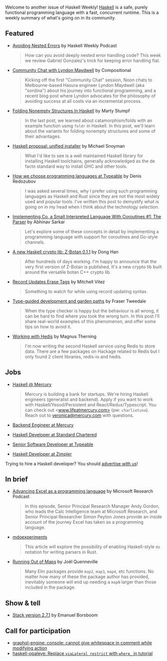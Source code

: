 Welcome to another issue of Haskell Weekly!
[Haskell](https://www.haskell.org) is a safe, purely functional programming language with a fast, concurrent runtime.
This is a weekly summary of what's going on in its community.

## Featured

- [Avoiding Nested Errors](https://haskellweekly.news/episode/45.html) by Haskell Weekly Podcast
  > How can you avoid deeply nested error handling code? This week we review Gabriel Gonzalez's trick for keeping error handling flat.

- [Community Chat with Lyndon Maydwell](https://www.compositional.fm/lyndonmaydwell) by Compositional
  > Kicking off the first "Community Chat" session, Noon chats to Melbourne-based Hasura engineer Lyndon Maydwell (aka "sordina") about his journey into functional programming, and a recent blog post where Lyndon advocates for the philosophy of avoiding success at all costs via an incremental process.

- [Folding Nonempty Structures In Haskell](https://functional.works-hub.com/learn/folding-nonempty-structures-in-haskell-e8b38) by Marty Stumpf
  > In the last post, we learned about catamorphism/folds with an example function using `foldr` in Haskell. In this post, we'll learn about the variants for folding nonempty structures and some of their advantages.

- [Haskell proposal: unified installer](https://www.snoyman.com/blog/2021/05/unified-haskell-installer/) by Michael Snoyman
  > What I'd like to see is a well maintained Haskell library for installing Haskell toolchains, generally acknowledged as the de facto standard way to install GHC and other tools.

- [How we choose programming languages at Typeable](https://blog.typeable.io/posts/2021-05-11-languages-choice.html) by Denis Redozubov
  > I was asked several times, why I prefer using such programming languages as Haskell and Rust since they are not the most widely used and popular tools. I've written this post to demystify what is going on in my head when I think about the technology selection.

- [Implementing Co, a Small Interpreted Language With Coroutines #1: The Parser](https://abhinavsarkar.net/posts/implementing-co-1/) by Abhinav Sarkar
  > Let's explore some of these concepts in detail by implementing a programming language with support for coroutines and Go-style channels.

- [A new Haskell crypto lib: Z-Botan 0.1.1](https://discourse.haskell.org/t/ann-a-new-haskell-crypto-lib-z-botan-0-1-1/2493?u=taylorfausak) by Dong Han
  > After hundreds of days working. I'm happy to announce that the very first version of Z-Botan is published, It's a new crypto lib built around the versatile botan C++ crypto lib.

- [Record Updates Erase Tags](https://vitez.me/record-updates-erase-tags) by Mitchell Vitez
  > Something to watch for while using record updating syntax.

- [Type-guided development and garden paths](https://frasertweedale.github.io/blog-fp/posts/2021-05-12-types-garden-path.html) by Fraser Tweedale
  > When the type checker is happy but the behaviour is all wrong, it can be hard to find where you took the wrong turn. In this post I'll share real-world examples of this phenomenon, and offer some tips on how to avoid it.

- [Working with Hedis](https://magnus.therning.org/2021-05-07-working-with-hedis.html) by Magnus Therning
  > I'm now writing the second Haskell service using Redis to store data. There are a few packages on Hackage related to Redis but I only found 2 client libraries, redis-io and hedis.

## Jobs

<!-- Runs from 2021-04-22 to 2021-06-24. -->
- [Haskell @ Mercury](https://mercury.com/jobs/generalist-engineer)
  > Mercury is building a bank for startups. We're hiring Haskell engineers (generalist and backend). Apply if you want to work with Haskell/Yesod/Persistent and React/Redux/Typescript. You can check out <www.lifeatmercury.com> (pw: `charlietuna`). Reach out to <veronica@mercury.com> with questions.

- [Backend Engineer at Mercury](https://mercury.com/jobs/backend-engineer)

- [Haskell Developer at Standard Chartered](https://scb.taleo.net/careersection/ex/jobdetail.ftl?job=2100002335&lang=en)

- [Senior Software Developer at Typeable](https://typeable.io/job/senior-software-developer.html)

- [Haskell Developer at Zimpler](https://careers.zimpler.com/jobs/1170463-haskell-developer-to-zimpler)

Trying to hire a Haskell developer?
You should [advertise with us](https://haskellweekly.news/advertising.html)!

## In brief

- [Advancing Excel as a programming language](https://blubrry.com/microsoftresearch/76856095/120-advancing-excel-as-a-programming-language-with-andy-gordon-and-simon-peyton-jones/) by Microsoft Research Podcast
  > In this episode, Senior Principal Research Manager Andy Gordon, who leads the Calc Intelligence team at Microsoft Research, and Senior Principal Researcher Simon Peyton Jones provide an inside account of the journey Excel has taken as a programming language.

- [mdoexperiments](https://github.com/KerfuffleV2/mdoexperiments/tree/1578af6ffb4236d7d28036b98769b96435356ef7)
  > This article will explore the possibility of enabling Haskell-style `do` notation for writing parsers in Rust.

- [Running Out of Maps](https://thoughtbot.com/blog/running-out-of-maps) by Joël Quenneville
  > Many Elm packages provide `map2`, `map3`, `map4`, etc functions. No matter how many of these the package author has provided, inevitably someone will end up needing a `mapN` larger than those included in the package.

## Show & tell

- [Stack version 2.7.1](https://mail.haskell.org/pipermail/haskell-cafe/2021-May/133964.html) by Emanuel Borsboom

## Call for participation

-   [graphql-engine: console: cannot give whitespace in comment while modifying action](https://github.com/hasura/graphql-engine/issues/6897)
-   [haskell-opaleye: Replace `viaLateral restrict` with `where_` in tutorial](https://github.com/tomjaguarpaw/haskell-opaleye/issues/504)

